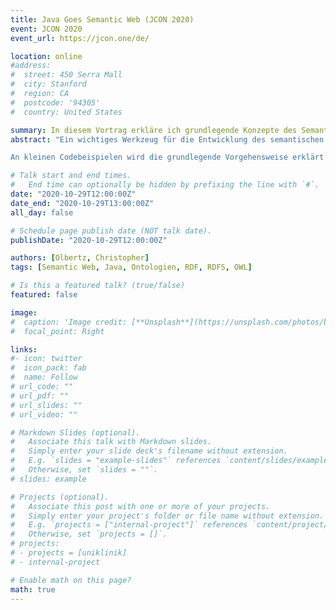 ```yaml
---
title: Java Goes Semantic Web (JCON 2020)
event: JCON 2020
event_url: https://jcon.one/de/

location: online
#address:
#  street: 450 Serra Mall
#  city: Stanford
#  region: CA
#  postcode: '94305'
#  country: United States

summary: In diesem Vortrag erkläre ich grundlegende Konzepte des Semantischen Netzes und mit welchen Java-Frameworks man diese nutzen kann.
abstract: "Ein wichtiges Werkzeug für die Entwicklung des semantischen Netzes sind Ontologien, die in den Sprachen RDF/RDFS und OWL beschrieben werden. Es kann allerdings auch sehr interessant sein, die in den Ontologien kodierten Daten mithilfe von Java-Programmen auszulesen und weiterzuverarbeiten. Zuerst soll theoretisch erklärt werden, was Ontologien sind und wie man sie einsetzen kann. Zudem sollen sie von den traditionellen relationalen Datenbanken abgegrenzt werden. Anschließend sollen einige Java-Frameworks vorgestellt werden, die für die Auswertung von Ontologien eingesetzt werden können: RDF4J, Apache Jena und OWLApi.

An kleinen Codebeispielen wird die grundlegende Vorgehensweise erklärt und einige mögliche Anwendungsmöglichkeiten für die mittels Java ausgelesenen Daten sollen vorgestellt werden."

# Talk start and end times.
#   End time can optionally be hidden by prefixing the line with `#`.
date: "2020-10-29T12:00:00Z"
date_end: "2020-10-29T13:00:00Z"
all_day: false

# Schedule page publish date (NOT talk date).
publishDate: "2020-10-29T12:00:00Z"

authors: [Olbertz, Christopher]
tags: [Semantic Web, Java, Ontologien, RDF, RDFS, OWL]

# Is this a featured talk? (true/false)
featured: false

image:
#  caption: 'Image credit: [**Unsplash**](https://unsplash.com/photos/bzdhc5b3Bxs)'
#  focal_point: Right

links:
#- icon: twitter
#  icon_pack: fab
#  name: Follow
# url_code: ""
# url_pdf: ""
# url_slides: ""
# url_video: ""

# Markdown Slides (optional).
#   Associate this talk with Markdown slides.
#   Simply enter your slide deck's filename without extension.
#   E.g. `slides = "example-slides"` references `content/slides/example-slides.md`.
#   Otherwise, set `slides = ""`.
# slides: example

# Projects (optional).
#   Associate this post with one or more of your projects.
#   Simply enter your project's folder or file name without extension.
#   E.g. `projects = ["internal-project"]` references `content/project/deep-learning/index.md`.
#   Otherwise, set `projects = []`.
# projects: 
# - projects = [uniklinik]
# - internal-project 

# Enable math on this page?
math: true
---
```

